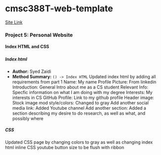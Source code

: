# cmsc388T-web-template
[Site Link](https://zaidisyed1991.github.io/cmsc389T-web-template/ "Site Link")

### Project 5: Personal Website
#### Index HTML and CSS
#####

##### Index html
- **Author:** Syed Zaidi
- **Method Summary:** `() -> Index HTML`
Updated index html by adding all requirements from part 1 
Name: My name 
Profile Picture: From linkedin
Introduction: General Intro about me as a CS student
Relevant Info: Specfic information on what I am doing with my degree
Interests: My interests in CS
GitHub Profile: Link to my github profile
Header image: Stock image
mod style/colors: Changed to gray
Add another social media link: Added Youtube channel
Add another section: Added a section describing my desire to do research, as well as what, and possibly where
##### CSS
Updated CSS page by changing colors to gray as well as changing index html inline CSS youtube button size to be flush with ribbon
